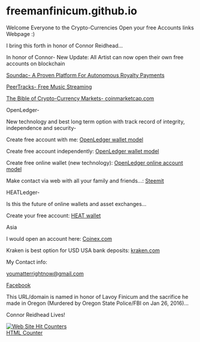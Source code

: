 # freemanfinicum.github.io


Welcome Everyone to the Crypto-Currencies Open your free Accounts links Webpage :)

I bring this forth in honor of Connor Reidhead...



In honor of Connor- New Update:  All Artist can now open their own free accounts on blockchain

<a href="https://soundac.io/" target="_blank">Soundac-  A Proven Platform For Autonomous Royalty Payments</a>

<a href="https://peertracks.com/" target="_blank">PeerTracks-  Free Music Streaming</a>


<a href="https://coinmarketcap.com/all/views/all/" target="_blank">The Bible of Crypto-Currency Markets- coinmarketcap.com</a>


OpenLedger-


New technology and best long term option with track record of integrity, independence and security-

Create free account with me:   <a href="https://openledger.io?r=honest-money" target="_blank">OpenLedger wallet model</a>

Create free account independently:   <a href="https://openledger.io" target="_blank">OpenLedger wallet model</a>

Create free online wallet (new technology):  <a href="https:wallet.bitshares.org" target="_blank">OpenLedger online account model</a>



Make contact via web with all your family and friends...:    <a href="https://steemit.com/" target="_blank">Steemit</a>


HEATLedger-


Is this the future of online wallets and asset exchanges...
 

Create your free account:   <a href="https://heatwallet.com/" target="_blank">HEAT wallet</a>


Asia


I would open an account here:   <a href="https://www.coinex.com/" target="_blank">Coinex.com</a>


Kraken is best option for USD USA bank deposits:   <a href="https://www.kraken.com/u/trade" target="_blank">kraken.com</a>



My Contact info:


<a href="youmatterrightnow@gmail.com" target="_blank">youmatterrightnow@gmail.com</a>


<a href="www.facebook.com/edward.reidhead.1" target="_blank">Facebook</a>






This URL/domain is named in honor of Lavoy Finicum and the sacrifice he made in Oregon (Murdered by Oregon State Police/FBI on Jan 26, 2016)...


Connor Reidhead Lives!



<a href="http://www.easycounter.com/">
<img src="//www.easycounter.com/counter.php?reidhead"
border="0" alt="Web Site Hit Counters"></a>
<br><a href="http://www.easycounter.com/">HTML Counter</a>


